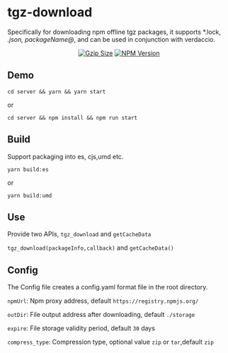 # tgz-download
Specifically for downloading npm offline tgz packages, it supports *.lock, *.json, packageName@*, and can be used in conjunction with verdaccio.

<p align="center">
    <a href="https://unpkg.com/tgz-download/lib/index.js"><img src="https://img.badgesize.io/https:/unpkg.com/tgz-download/lib/index.js?compression=gzip&style=flat-square" alt="Gzip Size"></a>
    <a href="https://www.npmjs.com/package/tgz-download"><img src="https://img.shields.io/npm/v/tgz-download.svg?style=flat-square&colorB=51C838" alt="NPM Version"></a>
</p>

## Demo

`cd server && yarn && yarn start`

or

`cd server && npm install && npm run start`

## Build

Support packaging into es, cjs,umd etc. 

`yarn build:es`

or 

`yarn build:umd`

## Use

Provide two APIs, `tgz_download` and `getCacheData`

`tgz_download(packageInfo,callback)` and `getCacheData()`

## Config 

The Config file creates a config.yaml format file in the root directory.

`npmUrl`: Npm proxy address, default `https://registry.npmjs.org/`    

`outDir`: File output address after downloading, default `./storage`  

`expire`: File storage validity period, default `30` days   

`compress_type`: Compression type, optional value `zip` or `tar`,default `zip`    